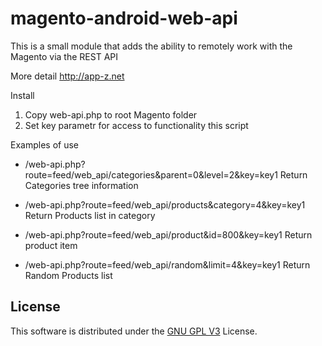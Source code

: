 magento-android-web-api
=======================

This is a small module that adds the ability to remotely work with the Magento via the REST API

More detail  http://app-z.net


Install<br>

1. Copy web-api.php to root Magento folder<br>
2. Set key parametr for access to functionality this script<br>

Examples of use
* /web-api.php?route=feed/web_api/categories&parent=0&level=2&key=key1
  Return Categories tree information

* /web-api.php?route=feed/web_api/products&category=4&key=key1
  Return Products list in category

* /web-api.php?route=feed/web_api/product&id=800&key=key1
  Return product item

* /web-api.php?route=feed/web_api/random&limit=4&key=key1
  Return Random Products list





License
-------

This software is distributed under the [GNU GPL V3](http://www.gnu.org/licenses/gpl.html) License.
